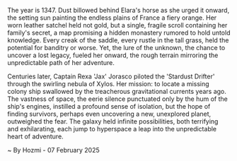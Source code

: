 
The year is 1347.  Dust billowed behind Elara's horse as she urged it onward, the setting sun painting the endless plains of France a fiery orange.  Her worn leather satchel held not gold, but a single, fragile scroll containing her family's secret, a map promising a hidden monastery rumored to hold untold knowledge.  Every creak of the saddle, every rustle in the tall grass, held the potential for banditry or worse.  Yet, the lure of the unknown, the chance to uncover a lost legacy, fueled her onward, the rough terrain mirroring the unpredictable path of her adventure.

Centuries later, Captain Rexa 'Jax' Jorasco piloted the 'Stardust Drifter' through the swirling nebula of Xylos.  Her mission: to locate a missing colony ship swallowed by the treacherous gravitational currents years ago.  The vastness of space, the eerie silence punctuated only by the hum of the ship's engines, instilled a profound sense of isolation, but the hope of finding survivors, perhaps even uncovering a new, unexplored planet, outweighed the fear. The galaxy held infinite possibilities, both terrifying and exhilarating, each jump to hyperspace a leap into the unpredictable heart of adventure.

~ By Hozmi - 07 February 2025
